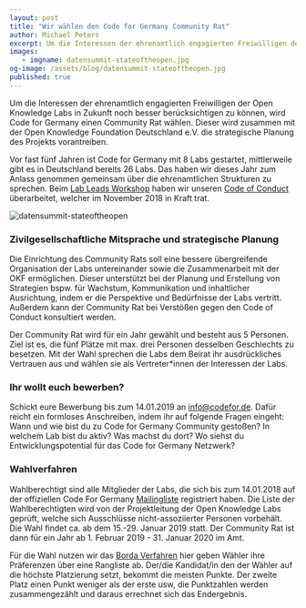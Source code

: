 ```yaml
---
layout: post
title: "Wir wählen den Code for Germany Community Rat"
author: Michael Peters
excerpt: Um die Interessen der ehrenamtlich engagierten Freiwilligen der Open Knowledge Labs in Zukunft noch besser berücksichtigen zu können, wird Code for Germany einen Community Rat wählen. Dieser wird zusammen mit der Open Knowledge Foundation Deutschland e.V. die strategische Planung des Projekts vorantreiben.
images:
   - imgname: datensummit-stateoftheopen.jpg
og-image: /assets/blog/datensummit-stateoftheopen.jpg
published: true
---
```


Um die Interessen der ehrenamtlich engagierten Freiwilligen der Open Knowledge Labs in Zukunft noch besser berücksichtigen zu können, wird Code for Germany einen Community Rat wählen. Dieser wird zusammen mit der Open Knowledge Foundation Deutschland e.V. die strategische Planung des Projekts vorantreiben.

Vor fast fünf Jahren ist Code for Germany mit 8 Labs gestartet, mittlerweile gibt es in Deutschland bereits 26 Labs. Das haben wir dieses Jahr zum Anlass genommen gemeinsam über die ehrenamtlichen Strukturen zu sprechen. Beim [Lab Leads Workshop](https://codefor.de/blog/Unser-Lab-Workshop-2018.html) haben wir unseren [Code of Conduct](https://codefor.de/code-of-conduct/) überarbeitet, welcher im November 2018 in Kraft trat.

![datensummit-stateoftheopen](/blog/datensummit-stateoftheopen.jpg)

### Zivilgesellschaftliche Mitsprache und strategische Planung

Die Einrichtung des Community Rats soll eine bessere übergreifende Organisation der Labs untereinander sowie die Zusammenarbeit mit der OKF ermöglichen. Dieser unterstützt bei der Planung und Erstellung von Strategien bspw. für Wachstum, Kommunikation und inhaltlicher Ausrichtung, indem er die Perspektive und Bedürfnisse der Labs vertritt. Außerdem kann der Community Rat bei Verstößen gegen den Code of Conduct konsultiert werden.

Der Community Rat wird für ein Jahr gewählt und besteht aus 5 Personen. Ziel ist es, die fünf Plätze mit max. drei Personen desselben Geschlechts zu besetzen. Mit der Wahl sprechen die Labs dem Beirat ihr ausdrückliches Vertrauen aus und wählen sie als Vertreter*innen der Interessen der Labs.

### Ihr wollt euch bewerben?

Schickt eure Bewerbung bis zum 14.01.2019 an [info@codefor.de](mailto:info@codefor.de). Dafür reicht ein formloses Anschreiben, indem ihr auf folgende Fragen eingeht:  Wann und wie bist du zu Code for Germany Community gestoßen? In welchem Lab bist du aktiv? Was machst du dort? Wo siehst du Entwicklungspotential für das Code for Germany Netzwerk?

### Wahlverfahren

Wahlberechtigt sind alle Mitglieder der Labs, die sich bis zum 14.01.2018 auf der offiziellen Code For Germany [Mailingliste](https://mlists.okfn.de/cgi-bin/mailman/listinfo/codeforde) registriert haben. Die Liste der Wahlberechtigten wird von der Projektleitung der Open Knowledge Labs geprüft, welche sich Ausschlüsse nicht-assoziierter Personen vorbehält. Die Wahl findet ca. ab dem 15.-29. Januar 2019 statt. Der Community Rat ist dann für ein Jahr ab 1. Februar 2019 - 31. Januar 2020 im Amt.

Für die Wahl nutzen wir das [Borda Verfahren](https://de.wikipedia.org/wiki/Borda-Wahl) hier geben Wähler ihre Präferenzen über eine Rangliste ab. Der/die Kandidat/in den der Wähler auf die höchste Platzierung setzt, bekommt die meisten Punkte. Der zweite Platz einen Punkt weniger als der erste usw, die Punktzahlen werden zusammengezählt und daraus errechnet sich das Endergebnis.
